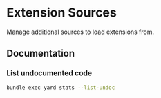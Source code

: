 # Extension Sources

Manage additional sources to load extensions from.

## Documentation

### List undocumented code

```sh
bundle exec yard stats --list-undoc
```
